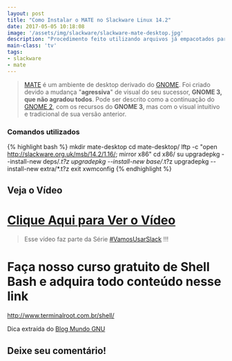 ```yaml
---
layout: post
title: "Como Instalar o MATE no Slackware Linux 14.2"
date: 2017-05-05 10:18:08
image: '/assets/img/slackware/slackware-mate-desktop.jpg'
description: "Procedimento feito utilizando arquivos já empacotados para Slackware."
main-class: 'tv'
tags:
- slackware
- mate
---
```


> [MATE](https://mate-desktop.org/pt/) é um ambiente de desktop derivado do [GNOME](https://www.gnome.org/). Foi criado devido a mudança "__agressiva__" de visual do seu sucessor, __GNOME 3, que não agradou todos__. Pode ser descrito como a continuação do [GNOME 2](https://pt.wikipedia.org/wiki/GNOME), com os recursos do __GNOME 3__, mas com o visual intuitivo e tradicional de sua versão anterior.

### Comandos utilizados
{% highlight bash %}
mkdir mate-desktop
cd mate-desktop/
lftp -c "open http://slackware.org.uk/msb/14.2/1.16/; mirror x86"
cd x86/
su
upgradepkg --install-new deps/*.t?z
upgradepkg --install-new base/*.t?z
upgradepkg --install-new extra/*.t?z
exit
xwmconfig
{% endhighlight %}

## Veja o Vídeo

# [Clique Aqui para Ver o Vídeo](https://www.youtube.com/watch?v=0BqmT2GbtPM)


> Esse vídeo faz parte da Série [#VamosUsarSlack](https://www.youtube.com/playlist?list=PLUJBQEDDLNcm7ofcijCwxjwcnODFhP6HD) !!!

# Faça nosso curso gratuito de Shell Bash e adquira todo conteúdo nesse link
<http://www.terminalroot.com.br/shell/>

Dica extraída do [Blog Mundo GNU](https://goo.gl/IHcojK)

## Deixe seu comentário!
